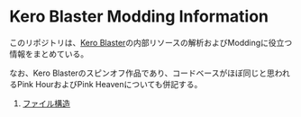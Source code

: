 # Kero Blaster Modding Information

このリポジトリは、[Kero Blaster](https://studiopixel.jp/keroblaster/index.html)の内部リソースの解析およびModdingに役立つ情報をまとめている。

なお、Kero Blasterのスピンオフ作品であり、コードベースがほぼ同じと思われるPink HourおよびPink Heavenについても併記する。

1. [ファイル構造](01-file-structures.md)